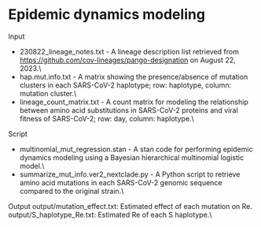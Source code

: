 # Epidemic dynamics modeling
Input
- 230822_lineage_notes.txt - A lineage description list retrieved from https://github.com/cov-lineages/pango-designation on August 22, 2023.\
- hap.mut.info.txt - A matrix showing the presence/absence of mutation clusters in each SARS-CoV-2 haplotype; row: haplotype, column: mutation cluster.\
- lineage_count_matrix.txt - A count matrix for modeling the relationship between amino acid substitutions in SARS-CoV-2 proteins and viral fitness of SARS-CoV-2; row: day, column: haplotype.\

Script
- multinomial_mut_regression.stan - A stan code for performing epidemic dynamics modeling using a Bayesian hierarchical multinomial logistic model.\
- summarize_mut_info.ver2_nextclade.py - A Python script to retrieve amino acid mutations in each SARS-CoV-2 genomic sequence compared to the original strain.\

Output
output/mutation_effect.txt: Estimated effect of each mutation on Re.\
output/S_haplotype_Re.txt: Estimated Re of each S haplotype.\
